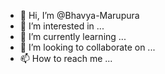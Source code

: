 - 👋 Hi, I’m @Bhavya-Marupura
- 👀 I’m interested in ...
- 🌱 I’m currently learning ...
- 💞️ I’m looking to collaborate on ...
- 📫 How to reach me ...

<!---
Bhavya-Marupura/Bhavya-Marupura is a ✨ special ✨ repository because its `README.md` (this file) appears on your GitHub profile.
You can click the Preview link to take a look at your changes.
--->

